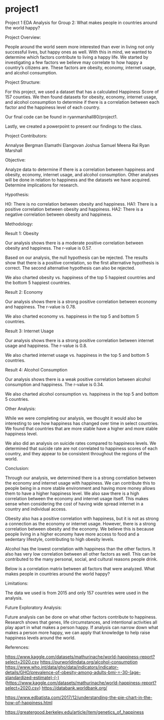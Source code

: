 # project1
Project 1 EDA Analysis for Group 2:
What makes people in countries around the world happy?


<bold>Project Overview:

People around the world seem more interested than ever in living not only successful lives, but happy ones as well. With this in mind, we wanted to determine which factors contribute to living a happy life. We started by investigating a few factors we believe may correlate to how happy a country’s citizens are. These factors are obesity, economy, internet usage, and alcohol consumption. 

Project Structure:

For this project, we used a dataset that has a calculated Happiness Score of 157 counties. We then found datasets for obesity, economy, internet usage, and alcohol consumption to determine if there is a correlation between each factor and the happiness level of each country. 

Our final code can be found in ryanmarshall80/project1.

Lastly, we created a powerpoint to present our findings to the class. 

Project Contributors:

Annalyse Bergman
Elamathi Elangovan
Joshua Samuel
Meena Rai
Ryan Marshall

Objective:

Analyze data to determine if there is a correlation between happiness and obesity, economy, internet usage, and alcohol consumption. Other analyses will be done in relation to happiness and the datasets we have acquired. Determine implications for research. 

Hypothesis:

H0: There is no correlation between obesity and happiness.
HA1: There is a positive correlation between obesity and happiness.
HA2: There is a negative correlation between obesity and happiness.

Methodology:



Result 1: Obesity

Our analysis shows there is a moderate positive correlation between obesity and happiness. The r-value is 0.57.



Based on our analysis, the null hypothesis can be rejected. The results show that there is a positive correlation, so the first alternative hypothesis is correct. The second alternative hypothesis can also be rejected. 

We also charted obesity vs. happiness of the top 5 happiest countries and the bottom 5 happiest countries. 




Result 2: Economy

Our analysis shows there is a strong positive correlation between economy and happiness. The r-value is 0.78. 



We also charted economy vs. happiness in the top 5 and bottom 5 countries.



Result 3: Internet Usage

Our analysis shows there is a strong positive correlation between internet usage and happiness. The r-value is 0.8.


We also charted internet usage vs. happiness in the top 5 and bottom 5 countries.



Result 4: Alcohol Consumption

Our analysis shows there is a weak positive correlation between alcohol consumption and happiness. The r-value is 0.34. 


We also charted alcohol consumption vs. happiness in the top 5 and bottom 5 countries. 



Other Analysis:

While we were completing our analysis, we thought it would also be interesting to see how happiness has changed over time in select countries. We found that countries that are more stable have a higher and more stable happiness level.


We also did an analysis on suicide rates compared to happiness levels. We determined that suicide rate are not correlated to happiness scores of each country, and they appear to be consistent throughout the regions of the world.


Conclusion:

Through our analysis, we determined there is a strong correlation between the economy and internet usage with happiness. We can contribute this to people being in a more stable environment and having more money allows them to have a higher happiness level. We also saw there is a high correlation between the economy and internet usage itself. This makes sense when considering the cost of having wide spread internet in a country and individual access. 

Obesity also has a positive correlation with happiness, but it is not as strong a connection as the economy or internet usage. However, there is a strong correlation between obesity and the economy. We believe this is because people living in a higher economy have more access to food and a sedentary lifestyle, contributing to high obesity levels. 

Alcohol has the lowest correlation with happiness than the other factors. It also has very low correlation between all other factors as well. This can be contributed to the many personal, social, and cultural reasons people drink. 

Below is a correlation matrix between all factors that were analyzed. 
What makes people in countries around the world happy?


Limitations:

The data we used is from 2015 and only 157 countries were used in the analysis. 

Future Exploratory Analysis:

Future analysis can be done on what other factors contribute to happiness. Research shows that genes, life circumstances, and intentional activities all play apart in what makes a person happy. If analysis can narrow down what makes a person more happy, we can apply that knowledge to help raise happiness levels around the world. 

References:

https://www.kaggle.com/datasets/mathurinache/world-happiness-report?select=2020.csv
https://ourworldindata.org/alcohol-consumption
https://www.who.int/data/gho/data/indicators/indicator-details/GHO/prevalence-of-obesity-among-adults-bmi-=-30-(age-standardized-estimate)-(-) 
 (https://www.kaggle.com/datasets/mathurinache/world-happiness-report?select=2020.csv)
https://databank.worldbank.org/ 

https://www.edbatista.com/2017/12/understanding-the-pie-chart-in-the-how-of-happiness.html

https://greatergood.berkeley.edu/article/item/genetics_of_happiness

